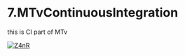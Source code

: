 # 7.MTvContinuousIntegration
this is CI part of MTv

[![Z4nR](https://circleci.com/gh/Z4nR/7.MTvContinuousIntegration.svg?style=svg)](https://circleci.com/gh/Z4nR/7.MTvContinuousIntegration)
